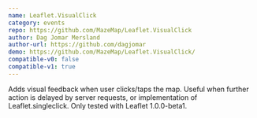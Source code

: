 ```yaml
---
name: Leaflet.VisualClick
category: events
repo: https://github.com/MazeMap/Leaflet.VisualClick
author: Dag Jomar Mersland
author-url: https://github.com/dagjomar
demo: https://github.com/MazeMap/Leaflet.VisualClick/
compatible-v0: false
compatible-v1: true
---
```


Adds visual feedback when user clicks/taps the map. Useful when further action is delayed by server requests, or implementation of Leaflet.singleclick. Only tested with Leaflet 1.0.0-beta1.
